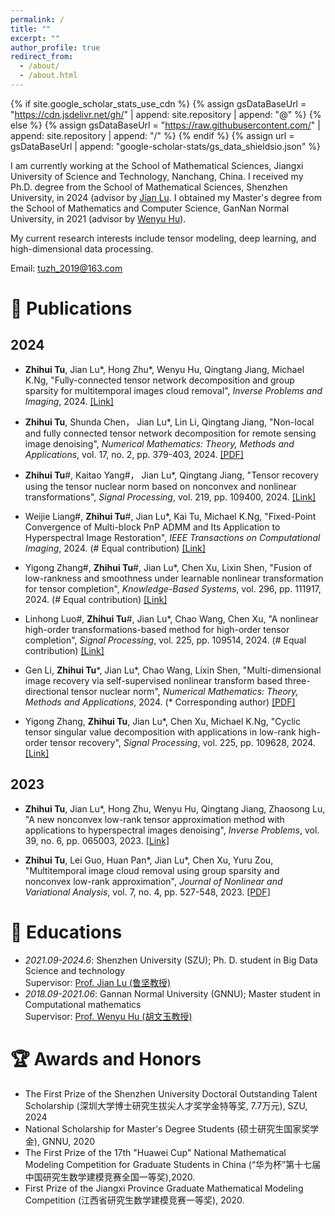 ```yaml
---
permalink: /
title: ""
excerpt: ""
author_profile: true
redirect_from: 
  - /about/
  - /about.html
---
```


{% if site.google_scholar_stats_use_cdn %}
{% assign gsDataBaseUrl = "https://cdn.jsdelivr.net/gh/" | append: site.repository | append: "@" %}
{% else %}
{% assign gsDataBaseUrl = "https://raw.githubusercontent.com/" | append: site.repository | append: "/" %}
{% endif %}
{% assign url = gsDataBaseUrl | append: "google-scholar-stats/gs_data_shieldsio.json" %}

<span class='anchor' id='about-me'></span>

I am currently working at the School of Mathematical Sciences, Jiangxi University of Science and Technology, Nanchang, China. I received my Ph.D. degree from the School of Mathematical Sciences, Shenzhen University, in 2024 (advisor by [Jian Lu](https://scholar.google.com/citations?hl=zh-TW&user=uzbTdw0AAAAJ&view_op=list_works). I obtained my Master's degree from the School of Mathematics and Computer Science, GanNan Normal University, in 2021 (advisor by [Wenyu Hu](https://sjxy.gnnu.edu.cn/info/1016/1092.htm)).

My current research interests include tensor modeling, deep learning, and high-dimensional data processing.

Email: tuzh_2019@163.com


# 📄 Publications 

## 2024

- **Zhihui Tu**, Jian Lu\*, Hong Zhu\*, Wenyu Hu, Qingtang Jiang, Michael K.Ng, \"Fully-connected tensor network decomposition and group sparsity for multitemporal images cloud removal\", _Inverse Problems and Imaging_, 2024. [[Link]](https://www.aimsciences.org/article/doi/10.3934/ipi.2024025) 
  
- **Zhihui Tu**, Shunda Chen， Jian Lu\*, Lin Li, Qingtang Jiang, \"Non-local and fully connected tensor network decomposition for remote sensing image denoising\", _Numerical Mathematics: Theory, Methods and Applications_, vol. 17, no. 2, pp. 379-403, 2024. [[PDF]](https://doc.global-sci.org/uploads/Issue/NMTMA/shortpdf/v17n2/172_379.pdf) 

- **Zhihui Tu**\#, Kaitao Yang\#， Jian Lu\*, Qingtang Jiang, \"Tensor recovery using the tensor nuclear norm based on nonconvex and nonlinear transformations\", _Signal Processing_, vol. 219, pp. 109400, 2024. [[Link]](https://www.sciencedirect.com/science/article/abs/pii/S0165168424000197)
  
- Weijie Liang\#, **Zhihui Tu**\#, Jian Lu\*, Kai Tu, Michael K.Ng, \"Fixed-Point Convergence of Multi-block PnP ADMM and Its Application to Hyperspectral Image Restoration\", _IEEE Transactions on Computational Imaging_, 2024. (\# Equal contribution) [[Link]](https://ieeexplore.ieee.org/abstract/document/10731563)

- Yigong Zhang\#, **Zhihui Tu**\#, Jian Lu\*, Chen Xu, Lixin Shen, \"Fusion of low-rankness and smoothness under learnable nonlinear transformation for tensor completion\", _Knowledge-Based Systems_, vol. 296, pp. 111917, 2024. (\# Equal contribution) [[Link]](https://www.sciencedirect.com/science/article/abs/pii/S0950705124005513)

- Linhong Luo\#, **Zhihui Tu**\#, Jian Lu\*, Chao Wang, Chen Xu, \"A nonlinear high-order transformations-based method for high-order tensor completion\", _Signal Processing_, vol. 225, pp. 109514, 2024. (\# Equal contribution) [[Link]](https://www.sciencedirect.com/science/article/abs/pii/S0165168424001336)

- Gen Li, **Zhihui Tu**\*, Jian Lu\*, Chao Wang, Lixin Shen, \"Multi-dimensional image recovery via self-supervised nonlinear transform based three-directional tensor nuclear norm\", _Numerical Mathematics: Theory, Methods and Applications_, 2024. (\* Corresponding author) [[PDF]](https://doc.global-sci.org/uploads/admin/article_pdf/20240613/2c57b3c02334434635a9c2da1d6414c1.pdf)

- Yigong Zhang, **Zhihui Tu**, Jian Lu\*, Chen Xu, Michael K.Ng, \"Cyclic tensor singular value decomposition with applications in low-rank high-order tensor recovery\", _Signal Processing_, vol. 225, pp. 109628, 2024. [[Link]](https://www.sciencedirect.com/science/article/abs/pii/S0165168424002470)

## 2023

- **Zhihui Tu**, Jian Lu\*, Hong Zhu, Wenyu Hu, Qingtang Jiang, Zhaosong Lu, \"A new nonconvex low-rank tensor approximation method with applications to hyperspectral images denoising\", _Inverse Problems_, vol. 39, no. 6, pp. 065003, 2023. [[Link]](https://iopscience.iop.org/article/10.1088/1361-6420/acc88a/meta) 
  
- **Zhihui Tu**, Lei Guo, Huan Pan\*, Jian Lu\*, Chen Xu, Yuru Zou, \"Multitemporal image cloud removal using group sparsity and nonconvex low-rank approximation\", _Journal of Nonlinear and Variational Analysis_, vol. 7, no. 4, pp. 527-548, 2023. [[PDF]](https://jnva.biemdas.com/issues/JNVA2023-4-5.pdf) 

# 📖 Educations

- *2021.09-2024.6*: Shenzhen University (SZU); Ph. D. student in Big Data Science and technology <br>
  Supervisor: [Prof. Jian Lu (鲁坚教授)](https://scholar.google.com/citations?hl=zh-TW&user=uzbTdw0AAAAJ&view_op=list_works)
- *2018.09-2021.06*: Gannan Normal University (GNNU); Master student in Computational mathematics <br>
  Supervisor: [Prof. Wenyu Hu (胡文玉教授)](https://sjxy.gnnu.edu.cn/info/1016/1092.htm)


# 🏆 Awards and Honors

-  The First Prize of the Shenzhen University Doctoral Outstanding Talent Scholarship (深圳大学博士研究生拔尖人才奖学金特等奖, 7.7万元), SZU, 2024
-  National Scholarship for Master's Degree Students (硕士研究生国家奖学金), GNNU, 2020
-  The First Prize of the 17th "Huawei Cup" National Mathematical Modeling Competition for Graduate Students in China (“华为杯”第十七届中国研究生数学建模竞赛全国一等奖),2020.
-  First Prize of the Jiangxi Province Graduate Mathematical Modeling Competition (江西省研究生数学建模竞赛一等奖), 2020.

  <script type="text/javascript" src="//rf.revolvermaps.com/0/0/8.js?i=5walv8lpuh8&m=0&c=ff0000&cr1=ffffff&f=arial&l=33" async="async"></script>
